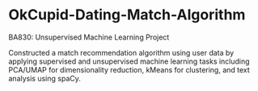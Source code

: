 # OkCupid-Dating-Match-Algorithm
BA830: Unsupervised Machine Learning Project

Constructed a match recommendation algorithm using user data by applying supervised and unsupervised machine learning tasks including PCA/UMAP for dimensionality reduction, kMeans for clustering, and text analysis using spaCy.
